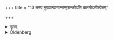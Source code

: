 +++
title = "13 तस्य मुख्यान्प्राणान्सम्मृशन्कोऽसि कतमोऽसीत्येतम्"

+++

<details><summary>मूलम्</summary>

तस्य मुख्यान्प्राणान्सम्मृशन्कोऽसि कतमोऽसीत्येतं मन्त्रं जपति १३
</details>

<details><summary>Oldenberg</summary>

13. He then murmurs the Mantra, 'Who art thou? What person art thou?' (MB. I, 5, 14. 15), touching the sense-organs at (the boy's) head.
</details>
